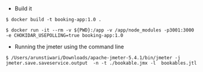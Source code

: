 ### 
+ Build it
```shell
$ docker build -t booking-app:1.0 .
```
```shell
$ docker run -it --rm -v ${PWD}:/app -v /app/node_modules -p3001:3000 -e CHOKIDAR_USEPOLLING=true booking-app:1.0
```

+ Running the jmeter using the command line
```shell
$ /Users/arunstiwari/Downloads/apache-jmeter-5.4.1/bin/jmeter -j jmeter.save.saveservice.output  -n -t ./bookable.jmx -l  bookables.jtl 
```